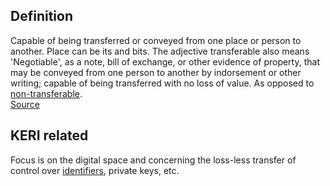 ## Definition
Capable of being transferred or conveyed from one place or person to another. Place can be its and bits. 
The adjective transferable also means 'Negotiable', as a note, bill of exchange, or other evidence of property, that may be conveyed from one person to another by indorsement or other writing; capable of being transferred with no loss of value. As opposed to [non-transferable](non-transferable).\
[Source](https://www.wordnik.com/words/transferable)

## KERI related
Focus is on the digital space and concerning the loss-less transfer of control over [identifiers](transferable-identifier), private keys, etc. 